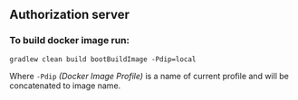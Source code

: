 ## Authorization server


### To build docker image run:
```shell
gradlew clean build bootBuildImage -Pdip=local
```
Where `-Pdip` _(Docker Image Profile)_ is a name of current profile and will be concatenated to image name.
